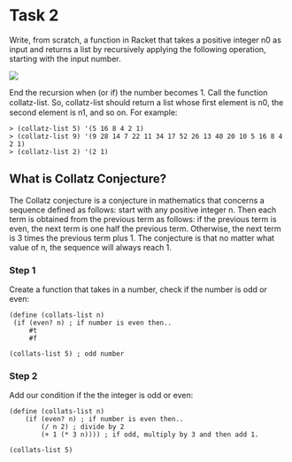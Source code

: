 # Task 2

Write, from scratch, a function in Racket that takes a positive integer n0 as input and returns a list by recursively applying the following operation, starting with the input number.

![](https://user-images.githubusercontent.com/22341150/36096795-cced4a8a-0fef-11e8-910e-fe88d96cb85a.PNG)

 End the recursion when (or if) the number becomes 1. Call the function collatz-list. So, collatz-list should return a list whose ﬁrst element is n0, the second element is n1, and so on. For example: 
 ```Racket
 > (collatz-list 5) '(5 16 8 4 2 1) 
 > (collatz-list 9) '(9 28 14 7 22 11 34 17 52 26 13 40 20 10 5 16 8 4 2 1) 
 > (collatz-list 2) '(2 1)
 ```

 ## What is Collatz Conjecture?
 The Collatz conjecture is a conjecture in mathematics that concerns a sequence defined as follows: start with any positive integer n. Then each term is obtained from the previous term as follows: if the previous term is even, the next term is one half the previous term. Otherwise, the next term is 3 times the previous term plus 1. The conjecture is that no matter what value of n, the sequence will always reach 1.

 ### Step 1
 Create a function that takes in a number, check if the number is odd or even:
 ```Racket
(define (collats-list n)
  (if (even? n) ; if number is even then..
      #t
      #f

(collats-list 5) ; odd number
 ```

### Step 2
Add our condition if the the integer is odd or even:
```Racket
(define (collats-list n)
    (if (even? n) ; if number is even then..
        (/ n 2) ; divide by 2
        (+ 1 (* 3 n)))) ; if odd, multiply by 3 and then add 1.

(collats-list 5)

```